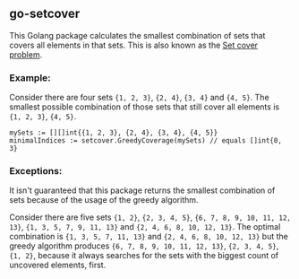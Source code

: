 ## go-setcover

This Golang package calculates the smallest combination of sets that covers all elements in that sets. This is also known as the [Set cover problem](https://en.wikipedia.org/wiki/Set_cover_problem).

### Example: 

Consider there are four sets `{1, 2, 3}`, `{2, 4}`, `{3, 4}` and `{4, 5}`. The smallest possible combination of those sets that still cover all elements is `{1, 2, 3}`, `{4, 5}`.

```golang
mySets := [][]int{{1, 2, 3}, {2, 4}, {3, 4}, {4, 5}}
minimalIndices := setcover.GreedyCoverage(mySets) // equals []int{0, 3}
```

### Exceptions:

It isn't guaranteed that this package returns the smallest combination of sets because of the usage of the greedy algorithm.

Consider there are five sets `{1, 2}`, `{2, 3, 4, 5}`, `{6, 7, 8, 9, 10, 11, 12, 13}`, `{1, 3, 5, 7, 9, 11, 13}` and `{2, 4, 6, 8, 10, 12, 13}`.
The optimal combination is `{1, 3, 5, 7, 11, 13}` and `{2, 4, 6, 8, 10, 12, 13}` but the greedy algorithm produces `{6, 7, 8, 9, 10, 11, 12, 13}`, `{2, 3, 4, 5}`, `{1, 2}`, 
because it always searches for the sets with the biggest count of uncovered elements, first.